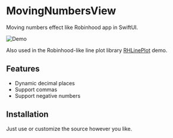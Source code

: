 # MovingNumbersView
Moving numbers effect like Robinhood app in SwiftUI.

![Demo](https://raw.githubusercontent.com/aunnnn/MovingNumbersView/master/mvn-demo.gif)

Also used in the Robinhood-like line plot library [RHLinePlot](https://github.com/aunnnn/RHLinePlot) demo.

## Features
- Dynamic decimal places
- Support commas
- Support negative numbers

## Installation
Just use or customize the source however you like.
